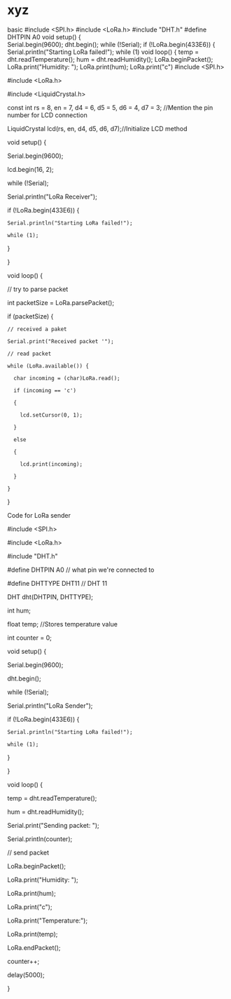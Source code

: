 # xyz
basic 
#include <SPI.h>
#include <LoRa.h>
#include "DHT.h"
#define DHTPIN A0
void setup() {   
  Serial.begin(9600);
  dht.begin();
  while (!Serial);
 if (!LoRa.begin(433E6)) {
    Serial.println("Starting LoRa failed!");
    while (1)
    void loop() {
   temp = dht.readTemperature();
   hum = dht.readHumidity();
  LoRa.beginPacket();
  LoRa.print("Humidity: ");
  LoRa.print(hum);
  LoRa.print("c")
  #include <SPI.h>

#include <LoRa.h>

#include <LiquidCrystal.h>

 

const int rs = 8, en = 7, d4 = 6, d5 = 5, d6 = 4, d7 = 3; //Mention the pin number for LCD connection

LiquidCrystal lcd(rs, en, d4, d5, d6, d7);//Initialize LCD method

void setup() {

  Serial.begin(9600);

  lcd.begin(16, 2);

  while (!Serial);

  Serial.println("LoRa Receiver");

  if (!LoRa.begin(433E6)) {

    Serial.println("Starting LoRa failed!");

    while (1);

  }

}

void loop() {

  // try to parse packet

  int packetSize = LoRa.parsePacket();

  if (packetSize) {

    // received a paket

    Serial.print("Received packet '");

    // read packet

    while (LoRa.available()) {

      char incoming = (char)LoRa.read();

      if (incoming == 'c')

      {

        lcd.setCursor(0, 1);

      }

      else

      {

        lcd.print(incoming);

      }

    }

  }

 

Code for LoRa sender

#include <SPI.h>

#include <LoRa.h>

#include "DHT.h"

#define DHTPIN A0     // what pin we're connected to

#define DHTTYPE DHT11   // DHT 11

DHT dht(DHTPIN, DHTTYPE);

int hum;

float temp; //Stores temperature value

int counter = 0;

void setup() {    

  Serial.begin(9600);

  dht.begin();

  while (!Serial);

  Serial.println("LoRa Sender");

  if (!LoRa.begin(433E6)) {

    Serial.println("Starting LoRa failed!");

    while (1);

  }

}

void loop() {

  temp = dht.readTemperature();

  hum = dht.readHumidity();

  Serial.print("Sending packet: ");

  Serial.println(counter);

  // send packet

  LoRa.beginPacket();

  LoRa.print("Humidity: ");

  LoRa.print(hum);

  LoRa.print("c");

  LoRa.print("Temperature:");

  LoRa.print(temp);

  LoRa.endPacket();

  counter++;

  delay(5000);

}
